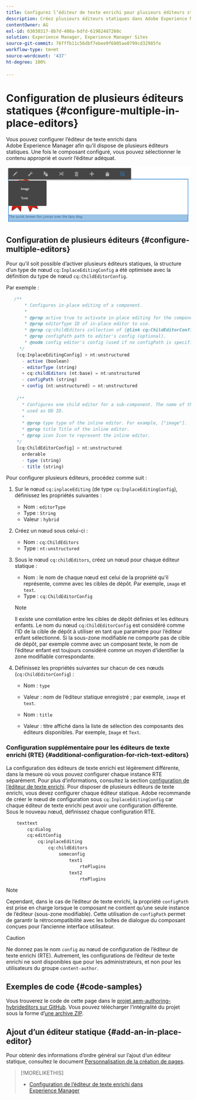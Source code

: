 ```yaml
---
title: Configurez l’éditeur de texte enrichi pour plusieurs éditeurs statiques.
description: Créez plusieurs éditeurs statiques dans Adobe Experience Manager en configurant l’éditeur de texte enrichi.
contentOwner: AG
exl-id: 03030317-8b7d-408a-bdfd-619824d7260c
solution: Experience Manager, Experience Manager Sites
source-git-commit: 76fffb11c56dbf7ebee9f6805ae0799cd32985fe
workflow-type: tm+mt
source-wordcount: '437'
ht-degree: 100%

---
```


# Configuration de plusieurs éditeurs statiques {#configure-multiple-in-place-editors}

Vous pouvez configurer l’éditeur de texte enrichi dans Adobe Experience Manager afin qu’il dispose de plusieurs éditeurs statiques. Une fois le composant configuré, vous pouvez sélectionner le contenu approprié et ouvrir l’éditeur adéquat.

![Un éditeur statique spécifique](assets/rte-inplace-editor.png)

## Configuration de plusieurs éditeurs {#configure-multiple-editors}

Pour qu’il soit possible d’activer plusieurs éditeurs statiques, la structure d’un type de nœud `cq:InplaceEditingConfig` a été optimisée avec la définition du type de nœud `cq:ChildEditorConfig`.

Par exemple :

```js
   /**
       * Configures in-place editing of a component.
       *
       * @prop active true to activate in-place editing for the component.
       * @prop editorType ID of in-place editor to use.
       * @prop cq:childEditors collection of {@link cq:ChildEditorConfig} nodes.
       * @prop configPath path to editor's config (optional).
       * @node config editor's config (used if no configPath is specified; optional).
     */
    [cq:InplaceEditingConfig] > nt:unstructured
      - active (boolean)
      - editorType (string)
      + cq:childEditors (nt:base) = nt:unstructured
      - configPath (string)
      + config (nt:unstructured) = nt:unstructured

    /**
      * Configures one child editor for a sub-component. The name of the this node is
      * used as DD ID.
      *
      * @prop type type of the inline editor. For example, ["image"].
      * @prop title Title of the inline editor.
      * @prop icon Icon to represent the inline editor.
    */
    [cq:ChildEditorConfig] > nt:unstructured
      orderable
      - type (string)
      - title (string)
```

Pour configurer plusieurs éditeurs, procédez comme suit :

1. Sur le nœud `cq:inplaceEditing` (de type `cq:InplaceEditingConfig`), définissez les propriétés suivantes :

   * Nom : `editorType`
   * Type : `String`
   * Valeur : `hybrid`

1. Créez un nœud sous celui-ci :

   * Nom : `cq:ChildEditors`
   * Type : `nt:unstructured`

1. Sous le nœud `cq:childEditors`, créez un nœud pour chaque éditeur statique :

   * Nom : le nom de chaque nœud est celui de la propriété qu’il représente, comme avec les cibles de dépôt. Par exemple, `image` et `text`.
   * Type : `cq:ChildEditorConfig`

   >[!NOTE]
   >
   >Il existe une corrélation entre les cibles de dépôt définies et les éditeurs enfants. Le nom du nœud `cq:ChildEditorConfig` est considéré comme l’ID de la cible de dépôt à utiliser en tant que paramètre pour l’éditeur enfant sélectionné. Si la sous-zone modifiable ne comporte pas de cible de dépôt, par exemple comme avec un composant texte, le nom de l’éditeur enfant est toujours considéré comme un moyen d’identifier la zone modifiable correspondante.

1. Définissez les propriétés suivantes sur chacun de ces nœuds (`cq:ChildEditorConfig`) :

   * Nom : `type`
   * Valeur : nom de l’éditeur statique enregistré ; par exemple, `image` et `text`.

   * Nom : `title`
   * Valeur : titre affiché dans la liste de sélection des composants des éditeurs disponibles. Par exemple, `Image` et `Text`.

### Configuration supplémentaire pour les éditeurs de texte enrichi (RTE) {#additional-configuration-for-rich-text-editors}

La configuration des éditeurs de texte enrichi est légèrement différente, dans la mesure où vous pouvez configurer chaque instance RTE séparément. Pour plus d’informations, consultez la section [configuration de l’éditeur de texte enrichi](/help/sites-administering/rich-text-editor.md). Pour disposer de plusieurs éditeurs de texte enrichi, vous devez configurer chaque éditeur statique. Adobe recommande de créer le nœud de configuration sous `cq:InplaceEditingConfig` car chaque éditeur de texte enrichi peut avoir une configuration différente. Sous le nouveau nœud, définissez chaque configuration RTE.

```xml
    texttext
        cq:dialog
        cq:editConfig
            cq:inplaceEditing
                cq:childEditors
                    someconfig
                        text1
                            rtePlugins
                        text2
                            rtePlugins
```

>[!NOTE]
>
>Cependant, dans le cas de l’éditeur de texte enrichi, la propriété `configPath` est prise en charge lorsque le composant ne contient qu’une seule instance de l’éditeur (sous-zone modifiable). Cette utilisation de `configPath` permet de garantir la rétrocompatibilité avec les boîtes de dialogue du composant conçues pour l’ancienne interface utilisateur.

>[!CAUTION]
>
>Ne donnez pas le nom `config` au nœud de configuration de l’éditeur de texte enrichi (RTE). Autrement, les configurations de l’éditeur de texte enrichi ne sont disponibles que pour les administrateurs, et non pour les utilisateurs du groupe `content-author`.

## Exemples de code {#code-samples}

Vous trouverez le code de cette page dans le [projet aem-authoring-hybrideditors sur GitHub](https://github.com/Adobe-Marketing-Cloud/aem-authoring-hybrideditors). Vous pouvez télécharger l’intégralité du projet sous la forme d’[une archive ZIP](https://github.com/Adobe-Marketing-Cloud/aem-authoring-hybrideditors/archive/master.zip).

## Ajout d’un éditeur statique {#add-an-in-place-editor}

Pour obtenir des informations d’ordre général sur l’ajout d’un éditeur statique, consultez le document [Personnalisation de la création de pages](/help/sites-developing/customizing-page-authoring-touch.md#add-new-in-place-editor).

>[!MORELIKETHIS]
>
>* [Configuration de l’éditeur de texte enrichi dans Experience Manager](/help/sites-administering/rich-text-editor.md)

